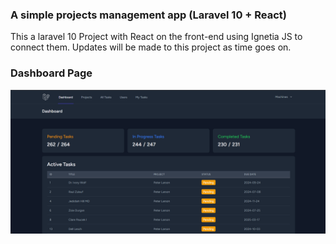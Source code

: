 ### A simple projects management app (Laravel 10 + React)

This a laravel 10 Project with React on the front-end using Ignetia JS to connect them.
Updates will be made to this project as time goes on.


### Dashboard Page
![img.png](img.png)
